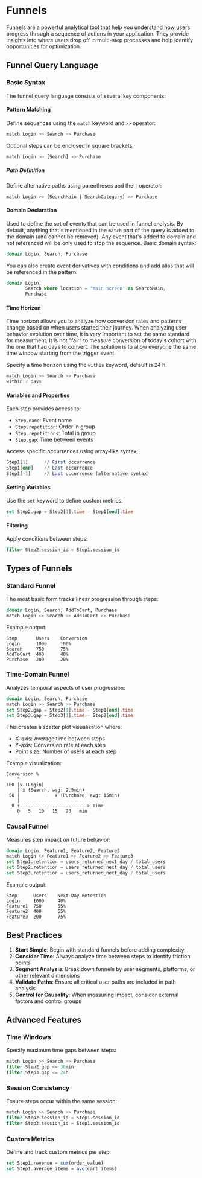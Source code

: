 # Funnels

Funnels are a powerful analytical tool that help you understand how users progress through a sequence of actions in your application. They provide insights into where users drop off in multi-step processes and help identify opportunities for optimization.

## Funnel Query Language

### Basic Syntax

The funnel query language consists of several key components:

#### Pattern Matching
Define sequences using the `match` keyword and `>>` operator:
```sql
match Login >> Search >> Purchase
```

Optional steps can be enclosed in square brackets:
```sql
match Login >> [Search] >> Purchase
```

##### Path Definition
Define alternative paths using parentheses and the `|` operator:
```sql
match Login >> (SearchMain | SearchCategory) >> Purchase
```

#### Domain Declaration

Used to define the set of events that can be used in funnel analysis. By default, anything that's mentioned in the `match` part of the query is added to the domain (and cannot be removed). Any event that's added to domain and not referenced will be only used to stop the sequence. Basic domain syntax:
```sql
domain Login, Search, Purchase
```

You can also create event derivatives with conditions and add alias that will be referenced in the pattern:
```sql
domain Login, 
       Search where location = 'main screen' as SearchMain,
       Purchase
```
#### Time Horizon

Time horizon allows you to analyze how conversion rates and patterns change based on when users started their journey. When analyzing user behavior evolution over time, it is very important to set the same standard for measurment.
It is not "fair" to measure conversion of today's cohort with the one that had days to convert. The solution is to allow everyone the same time window starting from the trigger event.

Specify a time horizon using the `within` keyword, default is 24 h.

```sql
match Login >> Search >> Purchase
within 7 days
```

#### Variables and Properties
Each step provides access to:
- `Step.name`: Event name
- `Step.repetition`: Order in group
- `Step.repetitions`: Total in group
- `Step.gap`: Time between events

Access specific occurrences using array-like syntax:
```sql
Step1[1]      // First occurrence
Step1[end]    // Last occurrence
Step1[-1]     // Last occurrence (alternative syntax)
```

#### Setting Variables
Use the `set` keyword to define custom metrics:
```sql
set Step2.gap = Step2[1].time - Step1[end].time
```

#### Filtering
Apply conditions between steps:
```sql
filter Step2.session_id = Step1.session_id
```

## Types of Funnels

### Standard Funnel

The most basic form tracks linear progression through steps:

```sql
domain Login, Search, AddToCart, Purchase
match Login >> Search >> AddToCart >> Purchase
```

Example output:
```
Step       Users    Conversion
Login      1000     100%
Search     750      75%
AddToCart  400      40%
Purchase   200      20%
```

### Time-Domain Funnel

Analyzes temporal aspects of user progression:

```sql
domain Login, Search, Purchase
match Login >> Search >> Purchase
set Step2.gap = Step2[1].time - Step1[end].time
set Step3.gap = Step3[1].time - Step2[end].time
```

This creates a scatter plot visualization where:
- X-axis: Average time between steps
- Y-axis: Conversion rate at each step
- Point size: Number of users at each step

Example visualization:
```
Conversion %
    ^
100 |x (Login)
    | x (Search, avg: 2.5min)
 50 |             x (Purchase, avg: 15min)
    |
  0 +-------------------------> Time
    0   5   10   15   20   min
```

### Causal Funnel

Measures step impact on future behavior:

```sql
domain Login, Feature1, Feature2, Feature3
match Login >> Feature1 >> Feature2 >> Feature3
set Step1.retention = users_returned_next_day / total_users
set Step2.retention = users_returned_next_day / total_users
set Step3.retention = users_returned_next_day / total_users
```

Example output:
```
Step      Users    Next-Day Retention
Login     1000     40%
Feature1  750      55%
Feature2  400      65%
Feature3  200      75%
```

## Best Practices

1. **Start Simple**: Begin with standard funnels before adding complexity
2. **Consider Time**: Always analyze time between steps to identify friction points
3. **Segment Analysis**: Break down funnels by user segments, platforms, or other relevant dimensions
4. **Validate Paths**: Ensure all critical user paths are included in path analysis
5. **Control for Causality**: When measuring impact, consider external factors and control groups

## Advanced Features

### Time Windows
Specify maximum time gaps between steps:
```sql
match Login >> Search >> Purchase
filter Step2.gap <= 30min
filter Step3.gap <= 24h
```

### Session Consistency
Ensure steps occur within the same session:
```sql
match Login >> Search >> Purchase
filter Step2.session_id = Step1.session_id
filter Step3.session_id = Step1.session_id
```

### Custom Metrics
Define and track custom metrics per step:
```sql
set Step1.revenue = sum(order_value)
set Step1.average_items = avg(cart_items)
```
